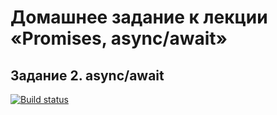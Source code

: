 # Домашнее задание к лекции «Promises, async/await»
## Задание 2. async/await

[![Build status](https://ci.appveyor.com/api/projects/status/4yhavos2i5nd87qx?svg=true)](https://ci.appveyor.com/project/Dolinin2021/sec-10-2-js-pr)


